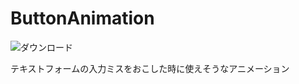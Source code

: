 # ButtonAnimation

![ダウンロード](https://user-images.githubusercontent.com/38667604/58371743-e6ed5180-7f4e-11e9-8168-a54a0a3fdb91.gif)

テキストフォームの入力ミスをおこした時に使えそうなアニメーション
